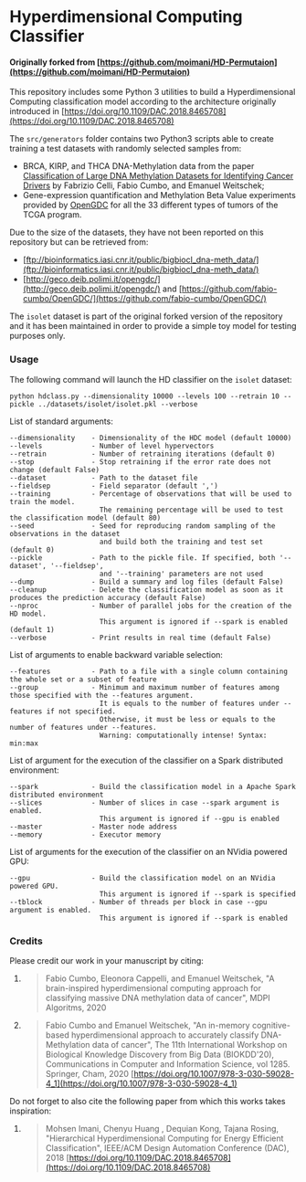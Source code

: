 # Hyperdimensional Computing Classifier
#### Originally forked from [https://github.com/moimani/HD-Permutaion](https://github.com/moimani/HD-Permutaion)

This repository includes some Python 3 utilities to build a Hyperdimensional Computing classification model according to the architecture
originally introduced in [https://doi.org/10.1109/DAC.2018.8465708](https://doi.org/10.1109/DAC.2018.8465708)

The `src/generators` folder contains two Python3 scripts able to create training a test datasets with randomly selected samples from:
- BRCA, KIRP, and THCA DNA-Methylation data from the paper [Classification of Large DNA Methylation Datasets for Identifying Cancer Drivers](https://doi.org/10.1016/j.bdr.2018.02.005) by Fabrizio Celli, Fabio Cumbo, and Emanuel Weitschek;
- Gene-expression quantification and Methylation Beta Value experiments provided by [OpenGDC](https://github.com/fabio-cumbo/OpenGDC/) for all the 33 different types of tumors of the TCGA program.

Due to the size of the datasets, they have not been reported on this repository but can be retrieved from: 
- [ftp://bioinformatics.iasi.cnr.it/public/bigbiocl_dna-meth_data/](ftp://bioinformatics.iasi.cnr.it/public/bigbiocl_dna-meth_data/)
- [http://geco.deib.polimi.it/opengdc/](http://geco.deib.polimi.it/opengdc/) and [https://github.com/fabio-cumbo/OpenGDC/](https://github.com/fabio-cumbo/OpenGDC/)

The `isolet` dataset is part of the original forked version of the repository and it has been maintained in order to provide a simple 
toy model for testing purposes only.

### Usage

The following command will launch the HD classifier on the `isolet` dataset:
```
python hdclass.py --dimensionality 10000 --levels 100 --retrain 10 --pickle ../datasets/isolet/isolet.pkl --verbose
```

List of standard arguments:
```
--dimensionality    - Dimensionality of the HDC model (default 10000)
--levels            - Number of level hypervectors
--retrain           - Number of retraining iterations (default 0)
--stop              - Stop retraining if the error rate does not change (default False)
--dataset           - Path to the dataset file
--fieldsep          - Field separator (default ',')
--training          - Percentage of observations that will be used to train the model. 
                      The remaining percentage will be used to test the classification model (default 80)
--seed              - Seed for reproducing random sampling of the observations in the dataset 
                      and build both the training and test set (default 0)
--pickle            - Path to the pickle file. If specified, both '--dataset', '--fieldsep', 
                      and '--training' parameters are not used
--dump              - Build a summary and log files (default False)
--cleanup           - Delete the classification model as soon as it produces the prediction accuracy (default False)
--nproc             - Number of parallel jobs for the creation of the HD model.
                      This argument is ignored if --spark is enabled (default 1)
--verbose           - Print results in real time (default False)
```

List of arguments to enable backward variable selection:
```
--features          - Path to a file with a single column containing the whole set or a subset of feature
--group             - Minimum and maximum number of features among those specified with the --features argument. 
                      It is equals to the number of features under --features if not specified. 
                      Otherwise, it must be less or equals to the number of features under --features. 
                      Warning: computationally intense! Syntax: min:max
```

List of argument for the execution of the classifier on a Spark distributed environment:
```
--spark             - Build the classification model in a Apache Spark distributed environment
--slices            - Number of slices in case --spark argument is enabled. 
                      This argument is ignored if --gpu is enabled
--master            - Master node address
--memory            - Executor memory
```

List of arguments for the execution of the classifier on an NVidia powered GPU:
```
--gpu               - Build the classification model on an NVidia powered GPU. 
                      This argument is ignored if --spark is specified
--tblock            - Number of threads per block in case --gpu argument is enabled. 
                      This argument is ignored if --spark is enabled
```

### Credits

Please credit our work in your manuscript by citing:

1. > Fabio Cumbo, Eleonora Cappelli, and Emanuel Weitschek, "A brain-inspired hyperdimensional computing approach for classifying massive DNA methylation data of cancer", MDPI Algoritms, 2020

2. > Fabio Cumbo and Emanuel Weitschek, "An in-memory cognitive-based hyperdimensional approach to accurately classify DNA-Methylation data of cancer", The 11th International Workshop on Biological Knowledge Discovery from Big Data (BIOKDD'20), Communications in Computer and Information Science, vol 1285. Springer, Cham, 2020 [https://doi.org/10.1007/978-3-030-59028-4_1](https://doi.org/10.1007/978-3-030-59028-4_1)

Do not forget to also cite the following paper from which this works takes inspiration:

1. > Mohsen Imani, Chenyu Huang , Dequian Kong, Tajana Rosing, "Hierarchical Hyperdimensional Computing for Energy Efficient Classification", IEEE/ACM Design Automation Conference (DAC), 2018 [https://doi.org/10.1109/DAC.2018.8465708](https://doi.org/10.1109/DAC.2018.8465708)
